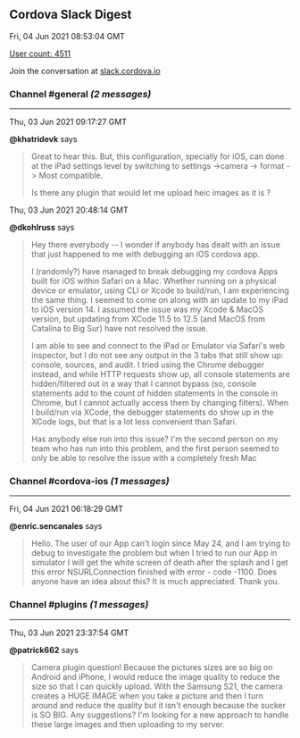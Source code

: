 ## Cordova Slack Digest
Fri, 04 Jun 2021 08:53:04 GMT

[User count: 4511](https://cordova.slack.com/)


Join the conversation at [slack.cordova.io](http://slack.cordova.io/)

### __Channel #general__ _(2 messages)_
---

Thu, 03 Jun 2021 09:17:27 GMT

__@khatridevk__ says 
> Great to hear this. But, this configuration, specially for iOS, can done at the iPad settings level by switching to 
> settings -&gt;camera -&gt; format -&gt; Most compatible. 
> 
> Is there any plugin that would let me upload heic images as it is ?
> 

Thu, 03 Jun 2021 20:48:14 GMT

__@dkohlruss__ says 
> Hey there everybody -- I wonder if anybody has dealt with an issue that just happened to me with debugging an iOS cordova app.
> 
> I (randomly?) have managed to break debugging my cordova Apps built for iOS within Safari on a Mac.  Whether running on a physical device or emulator, using CLI or Xcode to build/run, I am experiencing the same thing.  I seemed to come on along with an update to my iPad to iOS version 14.  I assumed the issue was my Xcode &amp; MacOS version, but updating from XCode 11.5 to 12.5 (and MacOS from Catalina to Big Sur) have not resolved the issue.
> 
> I am able to see and connect to the iPad or Emulator via Safari's web inspector, but I do not see any output in the 3 tabs that still show up: console, sources, and audit.  I tried using the Chrome debugger instead, and while HTTP requests show up, all console statements are hidden/filtered out in a way that I cannot bypass (so, console statements add to the count of hidden statements in the console in Chrome, but I cannot actually access them by changing filters).  When I build/run via XCode, the debugger statements do show up in the XCode logs, but that is a lot less convenient than Safari.
> 
> Has anybody else run into this issue?  I'm the second person on my team who has run into this problem, and the first person seemed to only be able to resolve the issue with a completely fresh Mac
> 

### __Channel #cordova-ios__ _(1 messages)_
---

Fri, 04 Jun 2021 06:18:29 GMT

__@enric.sencanales__ says 
> Hello. The user of our App can't login since May 24, and I am trying to debug to investigate the problem but when I tried to run our App in simulator I will get the white screen of death after the splash and I get this error NSURLConnection finished with error - code -1100. Does anyone have an idea about this? It is much appreciated. Thank you.
> 

### __Channel #plugins__ _(1 messages)_
---

Thu, 03 Jun 2021 23:37:54 GMT

__@patrick662__ says 
> Camera plugin question!  Because the pictures sizes are so big on Android and iPhone, I would reduce the image quality to reduce the size so that I can quickly upload.   With the Samsung S21, the camera creates a HUGE IMAGE when you take a picture and then I turn around and reduce the quality but it isn't enough because the sucker is SO BIG.  Any suggestions?  I'm looking for a new approach to handle these large images and then uploading to my server.
> 
